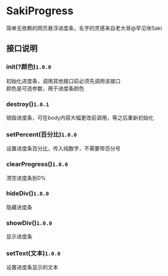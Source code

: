 # SakiProgress
简单无依赖的网页悬浮进度条，名字的灵感来自老大哥@早见咲Saki  


## 接口说明
### init(?颜色)`1.0.0`  
初始化进度条，调用其他接口前必须先调用该接口  
颜色是可选参数，用于进度条颜色  
### destroy()`1.0.1`  
销毁进度条，可在body内容大幅更改前调用，等之后重新初始化  
### setPercent(百分比)`1.0.0`  
设置进度条百分比，传入纯数字，不需要带百分号  
### clearProgress()`1.0.0`  
清空进度条到0%  
### hideDiv()`1.0.0`  
隐藏进度条  
### showDiv()`1.0.0`  
显示进度条  
### setText(文本)`1.0.0`  
设置进度条显示的文本  
